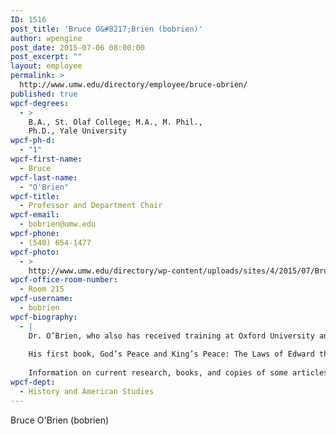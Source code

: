 ```yaml
---
ID: 1516
post_title: 'Bruce O&#8217;Brien (bobrien)'
author: wpengine
post_date: 2015-07-06 08:00:00
post_excerpt: ""
layout: employee
permalink: >
  http://www.umw.edu/directory/employee/bruce-obrien/
published: true
wpcf-degrees:
  - >
    B.A., St. Olaf College; M.A., M. Phil.,
    Ph.D., Yale University
wpcf-ph-d:
  - "1"
wpcf-first-name:
  - Bruce
wpcf-last-name:
  - "O'Brien"
wpcf-title:
  - Professor and Department Chair
wpcf-email:
  - bobrien@umw.edu
wpcf-phone:
  - (540) 654-1477
wpcf-photo:
  - >
    http://www.umw.edu/directory/wp-content/uploads/sites/4/2015/07/Bruce-OBrien.jpg
wpcf-office-room-number:
  - Room 215
wpcf-username:
  - bobrien
wpcf-biography:
  - |
    Dr. O’Brien, who also has received training at Oxford University and Harvard University, was a Visiting Fellow of Harvard Law School (1995-96) and is currently a Visiting Fellow of the Institute of Historical Research (London). His areas of expertise are European history before 1300, Anglo-Saxon and Anglo-Norman England, ancient and medieval forgery, translation during the Middle Ages, early medieval law, and the history of English law before Magna Carta. He currently is leading a collaborative project, Early English Laws, with the Institute of Historical Research of the University of London and the Department of Digital Humanities at King’s College London to reedit and translate online all English laws up to Magna Carta (1215). He discusses the project in an interview on the With Good Reason public radio program.
    
    His first book, God’s Peace and King’s Peace: The Laws of Edward the Confessor, was published by the University of Pennsylvania Press in 1999. His new book, Reversing Babel: Translation among the English during an Age of Conquests, c. 800 to c.1200, was published by the University of Delaware Press in 2011. He is past president of the Charles Homer Haskins Society, a member of the Medieval Academy of America, and a fellow of the Royal Historical Society.
    
    Information on current research, books, and copies of some articles can be found at Academia.edu.
wpcf-dept:
  - History and American Studies
---
```

Bruce O'Brien (bobrien)